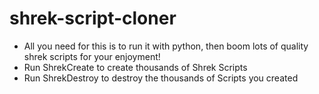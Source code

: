 # shrek-script-cloner
- All you need for this is to run it with python, then boom lots of quality shrek scripts for your enjoyment!
- Run ShrekCreate to create thousands of Shrek Scripts
- Run ShrekDestroy to destroy the thousands of Scripts you created

